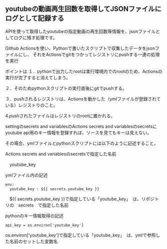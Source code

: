 ## youtubeの動画再生回数を取得してJSONファイルにログとして記録する

APIを使って取得したyoutubeの指定動画の再生回数等情報を、jsonファイルとしてログに残す処理です。

Github Actionsを使い、Pythonで書いたスクリプトで収集したデータをjsonファイルにし、
それをActionsでgitをつかってレジストリにpushする一連の処理を実行

ポイントは
１．pythonで出力したrootは実行環境内でのrootのため、Actionsの実行が完了すると消えてしまう。

２．そのためpythonスクリプトの実行直後にgitでpushする。

３．pushされるレジストリは、Actionsを動かした（ymlファイルが登録されている）レジストりのこと。

4.pushされたファイルはレジストリのrootに置かれる。


settingのsecrets and variablesのActions secrets and variablesのsecretsに
youtube api用のキー情報を登録すれば、ソースを見てもキーは見えない。

その場合、ymlファイルとpythonスクリプトには以下のように記述すること。

Actions secrets and variablesのsecretsで指定した名前

　youtube_key

ymlファイル内の記述
```
env:
  youtube_key : ${{ secrets.youtube_key }}
```
　${{ secrets.youtube_key }}で指定している「youtube_key」　は、リポジトリの　secrets　で指定した名前

pythonのキー情報取得の記述
```
api_key = os.environ['youtube_key']
```
os.environ['youtube_key']で指定している「youtube_key」　は、ymlで参照した名前のセットした変数名
